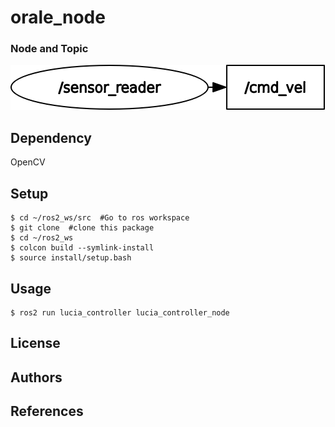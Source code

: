 # orale_node
### Node and Topic
![rosgraph](/pictures/rosgraph.png)
## Dependency
OpenCV
## Setup
```
$ cd ~/ros2_ws/src  #Go to ros workspace
$ git clone  #clone this package
$ cd ~/ros2_ws
$ colcon build --symlink-install
$ source install/setup.bash
```
## Usage
```
$ ros2 run lucia_controller lucia_controller_node
```
## License
## Authors
## References
